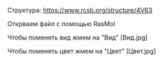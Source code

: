 Структура: https://www.rcsb.org/structure/4V63

Открваем файл с помощью RasMol  

Чтобы поменять вид жмем на "Вид" [Вид.jpg]

Чтобы поменять цвет жмем на "Цвет" [Цвет.jpg]
